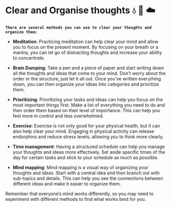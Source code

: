 # Clear and Organise thoughts :droplet: :thinking: :cloud: 

**```There are several methods you can use to clear your thoughts and organize them:```**

- **Meditation**: Practicing meditation can help clear your mind and allow you to focus on the present moment. By focusing on your breath or a mantra, you can let go of distracting thoughts and increase your ability to concentrate.

- **Brain Dumping**: Take a pen and a piece of paper and start writing down all the thoughts and ideas that come to your mind. Don’t worry about the order or the structure, just let it all out. Once you’ve written everything down, you can then organize your ideas into categories and prioritize them.

- **Prioritizing**: Prioritizing your tasks and ideas can help you focus on the most important things first. Make a list of everything you need to do and then order them based on their level of importance. This can help you feel more in control and less overwhelmed.

- **Exercise**: Exercise is not only good for your physical health, but it can also help clear your mind. Engaging in physical activity can release endorphins and reduce stress levels, allowing you to think more clearly.

- **Time management**: Having a structured schedule can help you manage your thoughts and ideas more effectively. Set aside specific times of the day for certain tasks and stick to your schedule as much as possible.

- **Mind mapping**: Mind mapping is a visual way of organizing your thoughts and ideas. Start with a central idea and then branch out with sub-topics and details. This can help you see the connections between different ideas and make it easier to organize them.

Remember that everyone’s mind works differently, so you may need to experiment with different methods to find what works best for you.
